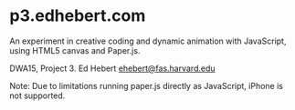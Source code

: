 p3.edhebert.com
===============

An experiment in creative coding and dynamic animation with JavaScript, using HTML5 canvas and Paper.js. 

DWA15, Project 3.
Ed Hebert
ehebert@fas.harvard.edu

Note: Due to limitations running paper.js directly as JavaScript, iPhone is not supported.
